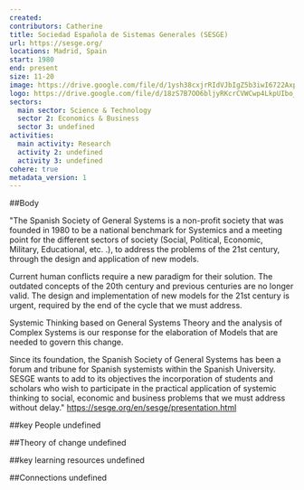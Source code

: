 ```yaml
---
created:
contributors: Catherine
title: Sociedad Española de Sistemas Generales (SESGE)
url: https://sesge.org/
locations: Madrid, Spain
start: 1980
end: present
size: 11-20
image: https://drive.google.com/file/d/1ysh38cxjrRIdVJbIgZ5b3iwI6722AxpE/view?usp=drive_link
logo: https://drive.google.com/file/d/18zS7B7OO6bljyRKcrCVWCwp4LkpUIbo_/view?usp=drive_link
sectors:
  main sector: Science & Technology
  sector 2: Economics & Business
  sector 3: undefined
activities: 
  main activity: Research
  activity 2: undefined
  activity 3: undefined
cohere: true
metadata_version: 1
---
```



##Body

"The Spanish Society of General Systems is a non-profit society that was founded in 1980 to be a national benchmark for Systemics and a meeting point for the different sectors of society (Social, Political, Economic, Military, Educational, etc. .), to address the problems of the 21st century, through the design and application of new models.

Current human conflicts require a new paradigm for their solution. The outdated concepts of the 20th century and previous centuries are no longer valid. The design and implementation of new models for the 21st century is urgent, required by the end of the cycle that we must address.

Systemic Thinking based on General Systems Theory and the analysis of Complex Systems is our response for the elaboration of Models that are needed to govern this change.

Since its foundation, the Spanish Society of General Systems has been a forum and tribune for Spanish systemists within the Spanish University. SESGE wants to add to its objectives the incorporation of students and scholars who wish to participate in the practical application of systemic thinking to social, economic and business problems that we must address without delay."
https://sesge.org/en/sesge/presentation.html 


##key People
undefined

##Theory of change
undefined

##key learning resources
undefined

##Connections
undefined

